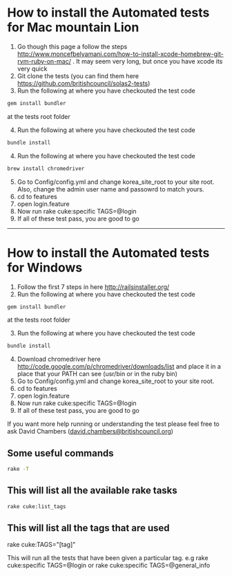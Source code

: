 How to install the Automated tests for Mac mountain Lion
============

1. Go though this page a follow the steps http://www.moncefbelyamani.com/how-to-install-xcode-homebrew-git-rvm-ruby-on-mac/ . It may seem very long, but once you have xcode its very quick
2. Git clone the tests (you can find them here https://github.com/britishcouncil/solas2-tests)
3. Run the following at where you have checkouted the test code

```bash
gem install bundler
```

 at the tests root folder

4. Run the following at where you have checkouted the test code

```bash
bundle install
```


4. Run the following at where you have checkouted the test code

```bash
brew install chromedriver
```

5. Go to Config/config.yml and change korea_site_root to your site root. Also, change the admin user name and passowrd to match yours.
6. cd to features
7. open login.feature
8. Now run rake cuke:specific TAGS=@login
9. If all of these test pass, you are good to go


-------------------------------------------------
How to install the Automated tests for Windows
============

1. Follow the first 7 steps in here http://railsinstaller.org/
2. Run the following at where you have checkouted the test code

```bash
gem install bundler
```

 at the tests root folder

3. Run the following at where you have checkouted the test code

```bash
bundle install
```


4. Download chromedriver here http://code.google.com/p/chromedriver/downloads/list and place it in a place that your PATH can see (usr/bin or in the ruby bin)
5. Go to Config/config.yml and change korea_site_root to your site root.
6. cd to features
7. open login.feature
8. Now run rake cuke:specific TAGS=@login
9. If all of these test pass, you are good to go



If you want more help running or understanding the test please feel free to ask David Chambers (david.chambers@britishcouncil.org)

Some useful commands
-----------------------------------------

```bash
rake -T
```

This will list all the available rake tasks
------

```bash
rake cuke:list_tags
```

This will list all the tags that are used
------
rake cuke:TAGS="[tag]"

This will run all the tests that have been given a particular tag. e.g rake cuke:specific TAGS=@login or rake cuke:specific TAGS=@general_info

